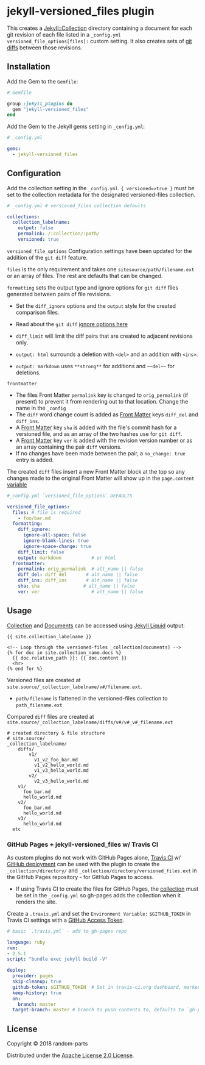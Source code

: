 # jekyll-versioned_files plugin

This creates a [Jekyll::Collection](https://jekyllrb.com/docs/collections/) directory containing a document for each git revision of each file listed in a `_config.yml versioned_file_options[files]:` custom setting. It also creates sets of [git](https://git-scm.com/docs/git-diff) [diffs](https://en.wikipedia.org/wiki/Diff_utility) between those revisions.

## Installation

Add the Gem to the `Gemfile`:

```ruby
# Gemfile

group :jekyll_plugins do
  gem "jekyll-versioned_files"
end
```

Add the Gem to the Jekyll gems setting in `_config.yml`:

```yaml
# _config.yml

gems:
  - jekyll-versioned_files
```

## Configuration

Add the collection setting in the `_config.yml`.
`{ versioned=>true }` must be set to the collection metadata for the designated versioned-files collection.

```yaml
# _config.yml # versioned_files collection defaults

collections:
  collection_labelname:
    output: false
    permalink: /:collection/:path/
    versioned: true
```

`versioned_file_options` Configuration settings have been updated for the addition of the `git diff` feature.

`files` is the only requirement and takes one `sitesource/path/filename.ext` or an array of files.
The rest are defaults that can be changed.

`formatting` sets the output type and ignore options for `git diff` files generated between pairs of file revisions.

- Set the `diff_ignore` options and the `output` style for the created comparison files.
- Read about the `git diff` [ignore options here](https://git-scm.com/docs/git-diff#git-diff---ignore-space-change)
- `diff_limit` will limit the diff pairs that are created to adjacent revisions only.

- `output: html` surrounds a deletion with `<del>` and an addition with `<ins>`.
- `output: markdown` uses `**strong**` for additions and `~~del~~` for deletions.

`frontmatter`

- The files Front Matter `permalink` key is changed to `orig_permalink` (if present) to prevent it from rendering out to that location. Change the name in the `_config`
- The `diff` word change count is added as [Front Matter](https://jekyllrb.com/docs/frontmatter/) keys `diff_del` and `diff_ins`.
- A [Front Matter](https://jekyllrb.com/docs/frontmatter/) key `sha` is added with the file's commit hash for a versioned file, and as an array of the two hashes use for `git diff`.
- A [Front Matter](https://jekyllrb.com/docs/frontmatter/) key `ver` is added with the revision version number or as an array containing the pair `diff` versions.
- If no changes have been made between the pair, a `no_change: true` entry is added.

The created `diff` files insert a new Front Matter block at the top so any changes made to the original Front Matter will show up in the `page.content` [variable](https://jekyllrb.com/docs/variables/#page-variables)

```yaml
#_config.yml `versioned_file_options` DEFAULTS

versioned_file_options:
  files: # file is required
    - foo/bar.md
  formatting:
    diff_ignore:
      ignore-all-space: false
      ignore-blank-lines: true
      ignore-space-change: true
    diff_limit: false
    output: markdown           # or html
  frontmatter:
    permalink: orig_permalink  # alt_name || false
    diff_del: diff_del       # alt_name || false
    diff_ins: diff_ins       # alt_name || false
    sha: sha                # alt_name || false
    ver: ver                   # alt_name || false
```

## Usage

[Collection](https://jekyllrb.com/docs/collections/) and [Documents](https://jekyllrb.com/docs/collections/#documents) can be accessed using [Jekyll Liquid](https://learn.cloudcannon.com/jekyll-cheat-sheet/) output:

```liquid
{{ site.collection_labelname }}

<!-- Loop through the versioned-files _collection[documents] -->
{% for doc in site.collection_name.docs %}
  {{ doc.relative_path }}: {{ doc.content }}
  <hr>
{% end for %}
```

Versioned files are created at `site.source/_collection_labelname/v#/filename.ext`.

- `path/filename` is flattened in the versioned-files collection to `path_filename.ext`

Compared `diff` files are created at `site.source/_collection_labelname/diffs/v#/v#_v#_filename.ext`

```shell
# created directory & file structure
# site.source/
_collection_labelname/
    diffs/
        v1/
          v1_v2_foo_bar.md
          v1_v2_hello_world.md
          v1_v3_hello_world.md
        v2/
          v2_v3_hello_world.md
    v1/
      foo_bar.md
      hello_world.md
    v2/
      foo_bar.md
      hello_world.md
    v3/
      hello_world.md
  etc
```

### GitHub Pages + jekyll-versioned_files w/ Travis CI

As custom plugins do not work with GitHub Pages alone,
[Travis CI](https://travis-ci.org) w/ [GitHub deployment](https://docs.travis-ci.com/user/deployment/pages/) can be used with the plugin to create the `_collection/directory/` and `_collection/directory/versioned_files.ext` in the GitHub Pages repository - for GitHub Pages to access.

- If using Travis CI to create the files for GitHub Pages, the [collection](https://jekyllrb.com/docs/collections/) must be set in the `_config.yml` so gh-pages adds the collection when it renders the site.

Create a `.travis.yml` and set the `Environment Variable:` `$GITHUB_TOKEN` in Travis CI settings with a [GitHub Access Token](https://github.com/settings/tokens).

```yaml
# basic `.travis.yml` - add to gh-pages repo

language: ruby
rvm:
- 2.5.1
script: "bundle exec jekyll build -V"

deploy:
  provider: pages
  skip-cleanup: true
  github-token: $GITHUB_TOKEN  # Set in travis-ci.org dashboard, marked secure
  keep-history: true
  on:
    branch: master
  target-branch: master # branch to push contents to, defaults to `gh-pages`
```

## License

Copyright © 2018 random-parts

Distributed under the [Apache License 2.0 License](http://www.apache.org/licenses/LICENSE-2.0 ).
